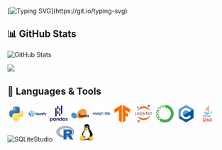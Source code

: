 [![Typing SVG](https://readme-typing-svg.demolab.com/?lines=Welcome+to+my+README+file!)](https://git.io/typing-svg)

## 📊 GitHub Stats
![GitHub Stats](https://github-readme-stats.vercel.app/api?username=InesNeves04&show_icons=true&theme=transparent)

<!-- Uncomment this line if you want to show a Jokes Card -->
<!-- ![Jokes Card](https://readme-jokes.vercel.app/api) -->

<!-- ![Top Langs](https://github-readme-stats.vercel.app/api/top-langs/?username=InesNeves04&layout=compact&langs_count=6&theme=transparent) -->

<img src="https://github-readme-stats-i270cdk5i-florianbussmann.vercel.app/api/top-langs/?username=InesNeves04&custom_title=Most%20Used%20Languages%20including%20forks&layout=compact&theme=material-palenight&include_forks=true&exclude_repo=EWU-CSCD,customized-unix-terminal,github-readme-stats" />


## 🚀 Languages & Tools
<div>
  <img src="https://github.com/devicons/devicon/blob/master/icons/python/python-original.svg" title="Python" alt="Python" width="40" height="40"/>&nbsp;
  <img src="https://github.com/devicons/devicon/blob/master/icons/numpy/numpy-original-wordmark.svg" title="Numpy" alt="Numpy" width="40" height="40"/>&nbsp;
  <img src="https://github.com/devicons/devicon/blob/master/icons/pandas/pandas-original-wordmark.svg" title="Pandas" alt="Pandas" width="40" height="40"/>&nbsp;
  <img src="https://github.com/devicons/devicon/blob/master/icons/scikitlearn/scikitlearn-original.svg" title="Scikitlearn" alt="Scikitlearn" width="40" height="40"/>&nbsp;
  <img src="https://github.com/devicons/devicon/blob/master/icons/matplotlib/matplotlib-original-wordmark.svg" title="Matplotlib" alt="Matplotlib" width="40" height="40"/>&nbsp;
  <img src="https://github.com/devicons/devicon/blob/master/icons/tensorflow/tensorflow-original.svg" title="Tensorflow" alt="Tensorflow" width="40" height="40"/>&nbsp;
  <img src="https://github.com/devicons/devicon/blob/master/icons/jupyter/jupyter-original-wordmark.svg" title="Jupyter" alt="Jupyter" width="40" height="40"/>&nbsp; 
  <img src="https://github.com/devicons/devicon/blob/master/icons/anaconda/anaconda-original.svg" title="Anaconda" alt="Anaconda" width="40" height="40"/>&nbsp;
  <img src="https://github.com/devicons/devicon/blob/master/icons/c/c-original.svg" title="C" alt="C" width="40" height="40"/>&nbsp;
  <img src="https://github.com/devicons/devicon/blob/master/icons/java/java-original-wordmark.svg" title="Java" alt="Java" width="40" height="40"/>&nbsp;
  <img src="https://store-images.s-microsoft.com/image/apps.56249.13995548290558480.6be6c45c-124a-4475-b59a-6e15f3b412e0.36e3cd2c-6460-4dba-bda6-5f9999f9fe83" title="SQLiteStudio"  alt="SQLiteStudio" width="40" height="40"/>&nbsp;
  <img src="https://github.com/devicons/devicon/blob/master/icons/r/r-original.svg" title="R"  alt="R" width="40" height="40"/>&nbsp;
  <img src="https://github.com/devicons/devicon/blob/master/icons/linux/linux-original.svg" title="Linux"  alt="Linux" width="40" height="40"/>&nbsp;
  <!-- <img src="https://github.com/devicons/devicon/blob/master/icons/julia/julia-original-wordmark.svg" title="Julia"  alt="Julia" width="40" height="40"/>&nbsp; -->

</div>

<img src="https://komarev.com/ghpvc/?username=InesNeves04&style=flat-square&color=blue" alt=""/>
